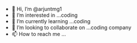 - 👋 Hi, I’m @arjuntmg1
- 👀 I’m interested in ...coding
- 🌱 I’m currently learning ...coding
- 💞️ I’m looking to collaborate on ...coding company
- 📫 How to reach me ...

<!---
arjuntmg1/arjuntmg1 is a ✨ special ✨ repository because its `README.md` (this file) appears on your GitHub profile.
You can click the Preview link to take a look at your changes.
--->
